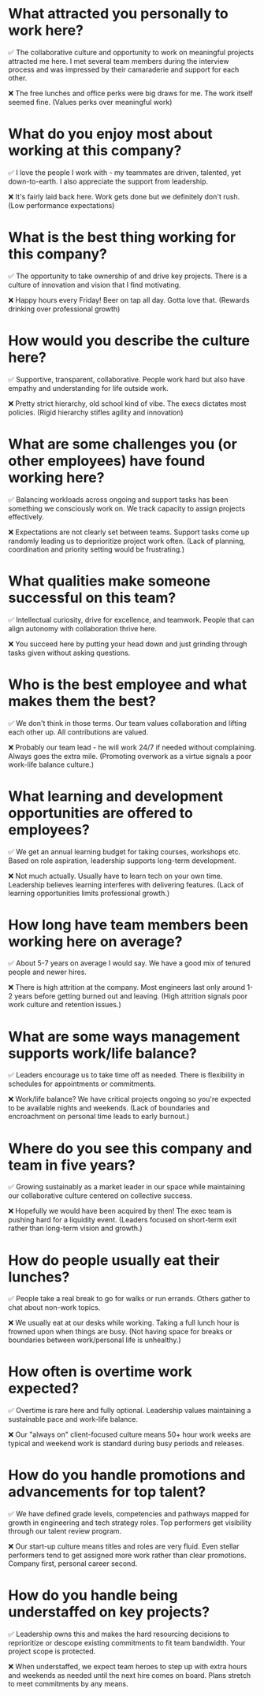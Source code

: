 # What attracted you personally to work here?
  
✅ The collaborative culture and opportunity to work on meaningful projects attracted me here. I met several team members during the interview process and was impressed by their camaraderie and support for each other. 

❌ The free lunches and office perks were big draws for me. The work itself seemed fine. (Values perks over meaningful work)

# What do you enjoy most about working at this company?

✅ I love the people I work with - my teammates are driven, talented, yet down-to-earth. I also appreciate the support from leadership.

❌ It's fairly laid back here. Work gets done but we definitely don't rush. (Low performance expectations)

# What is the best thing working for this company?

✅ The opportunity to take ownership of and drive key projects. There is a culture of innovation and vision that I find motivating.

❌ Happy hours every Friday! Beer on tap all day. Gotta love that. (Rewards drinking over professional growth)

# How would you describe the culture here?

✅ Supportive, transparent, collaborative. People work hard but also have empathy and understanding for life outside work.

❌ Pretty strict hierarchy, old school kind of vibe. The execs dictates most policies. (Rigid hierarchy stifles agility and innovation)

# What are some challenges you (or other employees) have found working here?

✅ Balancing workloads across ongoing and support tasks has been something we consciously work on. We track capacity to assign projects effectively.

❌ Expectations are not clearly set between teams. Support tasks come up randomly leading us to deprioritize project work often. (Lack of planning, coordination and priority setting would be frustrating.)

# What qualities make someone successful on this team?

✅ Intellectual curiosity, drive for excellence, and teamwork. People that can align autonomy with collaboration thrive here.

❌ You succeed here by putting your head down and just grinding through tasks given without asking questions.

# Who is the best employee and what makes them the best?

✅ We don't think in those terms. Our team values collaboration and lifting each other up. All contributions are valued.

❌ Probably our team lead - he will work 24/7 if needed without complaining. Always goes the extra mile. (Promoting overwork as a virtue signals a poor work-life balance culture.)

# What learning and development opportunities are offered to employees?

✅ We get an annual learning budget for taking courses, workshops etc. Based on role aspiration, leadership supports long-term development.

❌ Not much actually. Usually have to learn tech on your own time. Leadership believes learning interferes with delivering features. (Lack of learning opportunities limits professional growth.)

# How long have team members been working here on average?

✅ About 5-7 years on average I would say. We have a good mix of tenured people and newer hires.

❌ There is high attrition at the company. Most engineers last only around 1-2 years before getting burned out and leaving. (High attrition signals poor work culture and retention issues.)

# What are some ways management supports work/life balance?

✅ Leaders encourage us to take time off as needed. There is flexibility in schedules for appointments or commitments.

❌ Work/life balance? We have critical projects ongoing so you're expected to be available nights and weekends. (Lack of boundaries and encroachment on personal time leads to early burnout.)

# Where do you see this company and team in five years?

✅ Growing sustainably as a market leader in our space while maintaining our collaborative culture centered on collective success.

❌ Hopefully we would have been acquired by then! The exec team is pushing hard for a liquidity event. (Leaders focused on short-term exit rather than long-term vision and growth.)

# How do people usually eat their lunches?

✅ People take a real break to go for walks or run errands. Others gather to chat about non-work topics.

❌ We usually eat at our desks while working. Taking a full lunch hour is frowned upon when things are busy. (Not having space for breaks or boundaries between work/personal life is unhealthy.)

# How often is overtime work expected?
✅ Overtime is rare here and fully optional. Leadership values maintaining a sustainable pace and work-life balance.

❌ Our "always on" client-focused culture means 50+ hour work weeks are typical and weekend work is standard during busy periods and releases.

# How do you handle promotions and advancements for top talent?
✅ We have defined grade levels, competencies and pathways mapped for growth in engineering and tech strategy roles. Top performers get visibility through our talent review program.

❌ Our start-up culture means titles and roles are very fluid. Even stellar performers tend to get assigned more work rather than clear promotions. Company first, personal career second.

# How do you handle being understaffed on key projects?
✅ Leadership owns this and makes the hard resourcing decisions to reprioritize or descope existing commitments to fit team bandwidth. Your project scope is protected.

❌ When understaffed, we expect team heroes to step up with extra hours and weekends as needed until the next hire comes on board. Plans stretch to meet commitments by any means.





